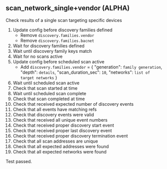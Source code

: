 
## scan_network_single+vendor (ALPHA)

Check results of a single scan targeting specific devices

1. Update config before discovery families defined
    * Remove `discovery.families.vendor`
    * Remove `discovery.families.bacnet`
1. Wait for discovery families defined
1. Wait until discovery family keys match
1. Wait for no scans active
1. Update config before scheduled scan active
    * Add `discovery.families.vendor` = { "generation": `family generation`, "depth": `details`, "scan_duration_sec": `10`, "networks": `list of target networks` }
1. Wait until scheduled scan active
1. Check that scan started at time
1. Wait until scheduled scan complete
1. Check that scan completed at time
1. Check that received expected number of discovery events
1. Check that all events have matching refs
1. Check that discovery events were valid
1. Check that received all unique event numbers
1. Check that received proper discovery start event
1. Check that received proper last discovery event
1. Check that received proper discovery termination event
1. Check that all scan addresses are unique
1. Check that all expected addresses were found
1. Check that all expected networks were found

Test passed.
